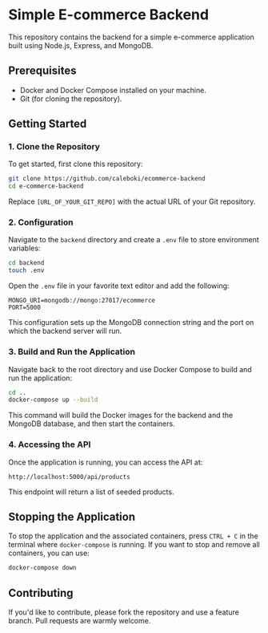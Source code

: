 # Simple E-commerce Backend

This repository contains the backend for a simple e-commerce application built using Node.js, Express, and MongoDB.

## Prerequisites

- Docker and Docker Compose installed on your machine.
- Git (for cloning the repository).

## Getting Started

### 1. Clone the Repository

To get started, first clone this repository:

```bash
git clone https://github.com/caleboki/ecommerce-backend
cd e-commerce-backend
```

Replace `[URL_OF_YOUR_GIT_REPO]` with the actual URL of your Git repository.

### 2. Configuration

Navigate to the `backend` directory and create a `.env` file to store environment variables:

```bash
cd backend
touch .env
```

Open the `.env` file in your favorite text editor and add the following:

```
MONGO_URI=mongodb://mongo:27017/ecommerce
PORT=5000
```

This configuration sets up the MongoDB connection string and the port on which the backend server will run.

### 3. Build and Run the Application

Navigate back to the root directory and use Docker Compose to build and run the application:

```bash
cd ..
docker-compose up --build
```

This command will build the Docker images for the backend and the MongoDB database, and then start the containers.

### 4. Accessing the API

Once the application is running, you can access the API at:

```
http://localhost:5000/api/products
```

This endpoint will return a list of seeded products.

## Stopping the Application

To stop the application and the associated containers, press `CTRL + C` in the terminal where `docker-compose` is running. If you want to stop and remove all containers, you can use:

```bash
docker-compose down
```

## Contributing

If you'd like to contribute, please fork the repository and use a feature branch. Pull requests are warmly welcome.
